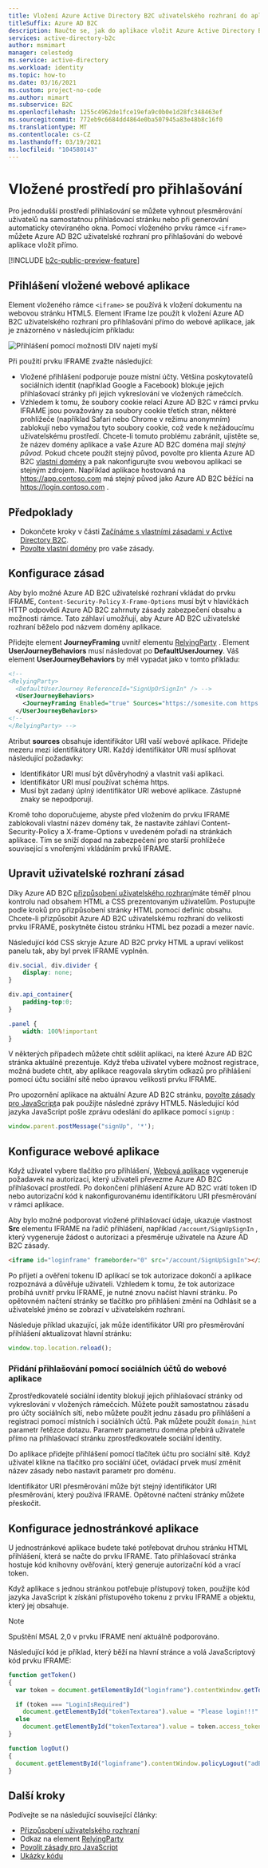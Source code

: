 ```yaml
---
title: Vložení Azure Active Directory B2C uživatelského rozhraní do aplikace s vlastními zásadami
titleSuffix: Azure AD B2C
description: Naučte se, jak do aplikace vložit Azure Active Directory B2C uživatelské rozhraní s vlastními zásadami.
services: active-directory-b2c
author: msmimart
manager: celestedg
ms.service: active-directory
ms.workload: identity
ms.topic: how-to
ms.date: 03/16/2021
ms.custom: project-no-code
ms.author: mimart
ms.subservice: B2C
ms.openlocfilehash: 1255c4962de1fce19efa9c0b0e1d28fc348463ef
ms.sourcegitcommit: 772eb9c6684dd4864e0ba507945a83e48b8c16f0
ms.translationtype: MT
ms.contentlocale: cs-CZ
ms.lasthandoff: 03/19/2021
ms.locfileid: "104580143"
---
```

# <a name="embedded-sign-in-experience"></a>Vložené prostředí pro přihlašování

Pro jednodušší prostředí přihlašování se můžete vyhnout přesměrování uživatelů na samostatnou přihlašovací stránku nebo při generování automaticky otevíraného okna. Pomocí vloženého prvku rámce `<iframe>` můžete Azure AD B2C uživatelské rozhraní pro přihlašování do webové aplikace vložit přímo.

[!INCLUDE [b2c-public-preview-feature](../../includes/active-directory-b2c-public-preview.md)]

## <a name="web-application-embedded-sign-in"></a>Přihlášení vložené webové aplikace

Element vloženého rámce `<iframe>` se používá k vložení dokumentu na webovou stránku HTML5. Element IFrame lze použít k vložení Azure AD B2C uživatelského rozhraní pro přihlašování přímo do webové aplikace, jak je znázorněno v následujícím příkladu:

![Přihlášení pomocí možnosti DIV najetí myší](media/embedded-login/login-hovering.png)

Při použití prvku IFRAME zvažte následující:

- Vložené přihlášení podporuje pouze místní účty. Většina poskytovatelů sociálních identit (například Google a Facebook) blokuje jejich přihlašovací stránky při jejich vykreslování ve vložených rámečcích.
- Vzhledem k tomu, že soubory cookie relací Azure AD B2C v rámci prvku IFRAME jsou považovány za soubory cookie třetích stran, některé prohlížeče (například Safari nebo Chrome v režimu anonymním) zablokují nebo vymažou tyto soubory cookie, což vede k nežádoucímu uživatelskému prostředí. Chcete-li tomuto problému zabránit, ujistěte se, že název domény aplikace a vaše Azure AD B2C doména mají *stejný původ*. Pokud chcete použít stejný původ, povolte pro klienta Azure AD B2C [vlastní domény](custom-domain.md) a pak nakonfigurujte svou webovou aplikaci se stejným zdrojem. Například aplikace hostovaná na https://app.contoso.com má stejný původ jako Azure AD B2C běžící na https://login.contoso.com .

## <a name="prerequisites"></a>Předpoklady

* Dokončete kroky v části [Začínáme s vlastními zásadami v Active Directory B2C](custom-policy-get-started.md).
* [Povolte vlastní domény](custom-domain.md) pro vaše zásady.

## <a name="configure-your-policy"></a>Konfigurace zásad

Aby bylo možné Azure AD B2C uživatelské rozhraní vkládat do prvku IFRAME, `Content-Security-Policy` `X-Frame-Options` musí být v hlavičkách HTTP odpovědi Azure AD B2C zahrnuty zásady zabezpečení obsahu a možnosti rámce. Tato záhlaví umožňují, aby Azure AD B2C uživatelské rozhraní běželo pod názvem domény aplikace.

Přidejte element **JourneyFraming** uvnitř elementu [RelyingParty](relyingparty.md) .  Element **UserJourneyBehaviors** musí následovat po **DefaultUserJourney**. Váš element **UserJourneyBehaviors** by měl vypadat jako v tomto příkladu:

```xml
<!--
<RelyingParty>
  <DefaultUserJourney ReferenceId="SignUpOrSignIn" /> -->
  <UserJourneyBehaviors> 
    <JourneyFraming Enabled="true" Sources="https://somesite.com https://anothersite.com" /> 
  </UserJourneyBehaviors>
<!--
</RelyingParty> -->
```

Atribut **sources** obsahuje identifikátor URI vaší webové aplikace. Přidejte mezeru mezi identifikátory URI. Každý identifikátor URI musí splňovat následující požadavky:

- Identifikátor URI musí být důvěryhodný a vlastnit vaši aplikaci.
- Identifikátor URI musí používat schéma https.  
- Musí být zadaný úplný identifikátor URI webové aplikace. Zástupné znaky se nepodporují.

Kromě toho doporučujeme, abyste před vložením do prvku IFRAME zablokovali vlastní název domény tak, že nastavíte záhlaví Content-Security-Policy a X-frame-Options v uvedeném pořadí na stránkách aplikace. Tím se sníží dopad na zabezpečení pro starší prohlížeče související s vnořenými vkládáním prvků IFRAME.

## <a name="adjust-policy-user-interface"></a>Upravit uživatelské rozhraní zásad

Díky Azure AD B2C [přizpůsobení uživatelského rozhraní](customize-ui.md)máte téměř plnou kontrolu nad obsahem HTML a CSS prezentovaným uživatelům. Postupujte podle kroků pro přizpůsobení stránky HTML pomocí definic obsahu. Chcete-li přizpůsobit Azure AD B2C uživatelskému rozhraní do velikosti prvku IFRAME, poskytněte čistou stránku HTML bez pozadí a mezer navíc.  

Následující kód CSS skryje Azure AD B2C prvky HTML a upraví velikost panelu tak, aby byl prvek IFRAME vyplněn.

```css
div.social, div.divider {
    display: none;
}

div.api_container{
    padding-top:0;
}

.panel {
    width: 100%!important
}
```

V některých případech můžete chtít sdělit aplikaci, na které Azure AD B2C stránka aktuálně prezentuje. Když třeba uživatel vybere možnost registrace, možná budete chtít, aby aplikace reagovala skrytím odkazů pro přihlášení pomocí účtu sociální sítě nebo úpravou velikosti prvku IFRAME.

Pro upozornění aplikace na aktuální Azure AD B2C stránku, [povolte zásady pro JavaScript](./javascript-and-page-layout.md)a pak použijte následné zprávy HTML5. Následující kód jazyka JavaScript pošle zprávu odeslání do aplikace pomocí `signUp` :

```javascript
window.parent.postMessage("signUp", '*');
```

## <a name="configure-a-web-application"></a>Konfigurace webové aplikace

Když uživatel vybere tlačítko pro přihlášení, [Webová aplikace](code-samples.md#web-apps-and-apis) vygeneruje požadavek na autorizaci, který uživateli převezme Azure AD B2C přihlašovací prostředí. Po dokončení přihlášení Azure AD B2C vrátí token ID nebo autorizační kód k nakonfigurovanému identifikátoru URI přesměrování v rámci aplikace.

Aby bylo možné podporovat vložené přihlašovací údaje, ukazuje vlastnost **Src** elementu IFRAME na řadič přihlášení, například `/account/SignUpSignIn` , který vygeneruje žádost o autorizaci a přesměruje uživatele na Azure AD B2C zásady.

```html
<iframe id="loginframe" frameborder="0" src="/account/SignUpSignIn"></iframe>
``` 

Po přijetí a ověření tokenu ID aplikací se tok autorizace dokončí a aplikace rozpoznává a důvěřuje uživateli. Vzhledem k tomu, že tok autorizace probíhá uvnitř prvku IFRAME, je nutné znovu načíst hlavní stránku. Po opětovném načtení stránky se tlačítko pro přihlášení změní na Odhlásit se a uživatelské jméno se zobrazí v uživatelském rozhraní.  

Následuje příklad ukazující, jak může identifikátor URI pro přesměrování přihlášení aktualizovat hlavní stránku:

```javascript
window.top.location.reload();
```

### <a name="add-sign-in-with-social-accounts-to-a-web-app"></a>Přidání přihlašování pomocí sociálních účtů do webové aplikace

Zprostředkovatelé sociální identity blokují jejich přihlašovací stránky od vykreslování v vložených rámečcích. Můžete použít samostatnou zásadu pro účty sociálních sítí, nebo můžete použít jednu zásadu pro přihlášení a registraci pomocí místních i sociálních účtů. Pak můžete použít `domain_hint` parametr řetězce dotazu. Parametr parametru doména přebírá uživatele přímo na přihlašovací stránku zprostředkovatele sociální identity.

Do aplikace přidejte přihlášení pomocí tlačítek účtu pro sociální sítě. Když uživatel klikne na tlačítko pro sociální účet, ovládací prvek musí změnit název zásady nebo nastavit parametr pro doménu.

<!-- TBD: add a diagram -->

Identifikátor URI přesměrování může být stejný identifikátor URI přesměrování, který používá IFRAME. Opětovné načtení stránky můžete přeskočit.

## <a name="configure-a-single-page-application"></a>Konfigurace jednostránkové aplikace

U jednostránkové aplikace budete také potřebovat druhou stránku HTML přihlášení, která se načte do prvku IFRAME. Tato přihlašovací stránka hostuje kód knihovny ověřování, který generuje autorizační kód a vrací token.

Když aplikace s jednou stránkou potřebuje přístupový token, použijte kód jazyka JavaScript k získání přístupového tokenu z prvku IFRAME a objektu, který jej obsahuje.

> [!NOTE]
> Spuštění MSAL 2,0 v prvku IFRAME není aktuálně podporováno.

Následující kód je příklad, který běží na hlavní stránce a volá JavaScriptový kód prvku IFRAME:

```javascript
function getToken()
{
  var token = document.getElementById("loginframe").contentWindow.getToken("adB2CSignInSignUp");

  if (token === "LoginIsRequired")
    document.getElementById("tokenTextarea").value = "Please login!!!"
  else
    document.getElementById("tokenTextarea").value = token.access_token;
}

function logOut()
{
  document.getElementById("loginframe").contentWindow.policyLogout("adB2CSignInSignUp", "B2C_1A_SignUpOrSignIn");
}
```

## <a name="next-steps"></a>Další kroky

Podívejte se na následující související články:

- [Přizpůsobení uživatelského rozhraní](customize-ui.md)
- Odkaz na element [RelyingParty](relyingparty.md)
- [Povolit zásady pro JavaScript](./javascript-and-page-layout.md)
- [Ukázky kódu](code-samples.md)